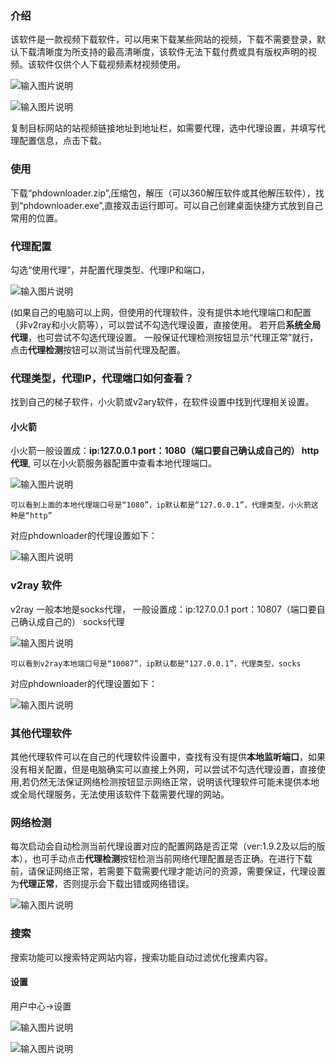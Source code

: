 ### 介绍

该软件是一款视频下载软件，可以用来下载某些网站的视频，下载不需要登录，默认下载清晰度为所支持的最高清晰度，该软件无法下载付费或具有版权声明的视频。该软件仅供个人下载视频素材视频使用。

![输入图片说明](https://images.gitee.com/uploads/images/2020/1227/145138_b52e69f7_2128932.png "1.png")


![输入图片说明](https://images.gitee.com/uploads/images/2020/1227/151359_3f4d5261_2128932.png "微信图片_20201227151316.png")


复制目标网站的站视频链接地址到地址栏，如需要代理，选中代理设置，并填写代理配置信息，点击下载。

### 使用
下载“phdownloader.zip”,压缩包，解压（可以360解压软件或其他解压软件），找到“phdownloader.exe”,直接双击运行即可。可以自己创建桌面快捷方式放到自己常用的位置。

### 代理配置

勾选“使用代理”，并配置代理类型、代理IP和端口，

![输入图片说明](https://images.gitee.com/uploads/images/2020/0813/003454_0a84914c_7804146.png "2.png")

(如果自己的电脑可以上网，但使用的代理软件，没有提供本地代理端口和配置（非v2ray和小火箭等），可以尝试不勾选代理设置，直接使用。
若开启**系统全局代理**，也可尝试不勾选代理设置。
一般保证代理检测按钮显示“代理正常”就行，点击**代理检测**按钮可以测试当前代理及配置。


### 代理类型，代理IP，代理端口如何查看？
找到自己的梯子软件，小火箭或v2ary软件，在软件设置中找到代理相关设置。
#### 小火箭
小火箭一般设置成：**ip:127.0.0.1 port：1080（端口要自己确认成自己的） http代理**,
可以在小火箭服务器配置中查看本地代理端口。

![输入图片说明](https://images.gitee.com/uploads/images/2020/0712/161115_441d7bc7_7804146.png "微信图片_20200712160958.png")

```
可以看到上面的本地代理端口号是“1080”，ip默认都是“127.0.0.1”，代理类型，小火箭这种是“http”
```
对应phdownloader的代理设置如下：

![输入图片说明](https://images.gitee.com/uploads/images/2020/0712/161845_18e34ace_7804146.png "0000.png")



### v2ray 软件
v2ray 一般本地是socks代理，
一般设置成：ip:127.0.0.1 port：10807（端口要自己确认成自己的） socks代理

![输入图片说明](https://images.gitee.com/uploads/images/2020/0712/161334_356914af_7804146.png "微信图片_2020071216341231320.png")


```
可以看到v2ray本地端口号是“10087”，ip默认都是“127.0.0.1”，代理类型，socks
```

对应phdownloader的代理设置如下：


![输入图片说明](https://images.gitee.com/uploads/images/2020/0712/161830_79c1a726_7804146.png "12312361721.png")


### 其他代理软件

其他代理软件可以在自己的代理软件设置中，查找有没有提供**本地监听端口**，如果没有相关配置，但是电脑确实可以直接上外网，可以尝试不勾选代理设置，直接使用,若仍然无法保证网络检测按钮显示网络正常，说明该代理软件可能未提供本地或全局代理服务，无法使用该软件下载需要代理的网站。


### 网络检测

每次启动会自动检测当前代理设置对应的配置网路是否正常（ver:1.9.2及以后的版本），也可手动点击**代理检测**按钮检测当前网络代理配置是否正确。在进行下载前，请保证网络正常，若需要下载需要代理才能访问的资源，需要保证，代理设置为**代理正常**，否则提示会下载出错或网络错误。

![输入图片说明](https://images.gitee.com/uploads/images/2020/1220/132341_e9be8907_7804146.png "12321312321.png")

### 搜索

搜索功能可以搜索特定网站内容，搜索功能自动过滤优化搜素内容。

#### 设置

用户中心->设置

![输入图片说明](https://images.gitee.com/uploads/images/2020/0813/005551_b8771ada_7804146.png "5.png")

![输入图片说明](https://images.gitee.com/uploads/images/2020/1227/150606_4e23e1c0_2128932.png "7150512.png")



